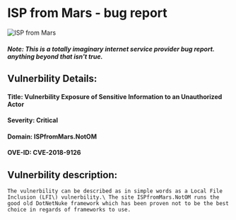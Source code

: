 # ISP from Mars - bug report
![ISP from Mars](https://media1.tenor.com/images/bbb7aeebfd93a357822cd6f0b0f4327f/tenor.gif?itemid=10668963)
##### Note: This is a totally imaginary internet service provider bug report. anything beyond that isn't true.


## Vulnerbility Details:
#### **Title:** Vulnerbility Exposure of Sensitive Information to an Unauthorized Actor
#### **Severity:** Critical
#### **Domain:** ISPfromMars.NotOM
#### **OVE-ID:** CVE-2018-9126

## Vulnerbility description: 

``The vulnerbility can be described as in simple words as a Local File Inclusion (LFI\) vulnerbility.\
The site ISPfromMars.NotOM runs the good old DotNetNuke framework which has been proven not to be the best choice in regards of frameworks to use.``
